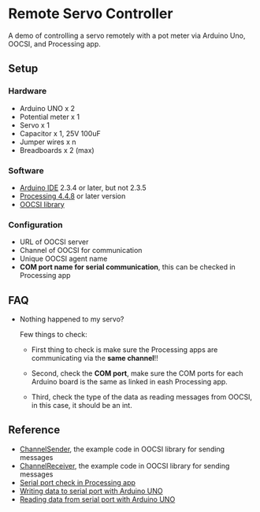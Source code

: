 # Remote Servo Controller

A demo of controlling a servo remotely with a pot meter via Arduino Uno, OOCSI, and Processing app.

## Setup

### Hardware

- Arduino UNO x 2
- Potential meter x 1
- Servo x 1
- Capacitor x 1, 25V 100uF
- Jumper wires x n
- Breadboards x 2 (max)

### Software

- [Arduino IDE](https://www.arduino.cc/en/software/) 2.3.4 or later, but not 2.3.5
- [Processing 4.4.8](https://processing.org/) or later version
- [OOCSI library](https://github.com/iddi/oocsi-processing)

### Configuration

- URL of OOCSI server
- Channel of OOCSI for communication
- Unique OOCSI agent name
- **COM port name for serial communication**, this can be checked in Processing app

## FAQ

- Nothing happened to my servo?

  Few things to check:

  - First thing to check is make sure the Processing apps are communicating via the **same channel**!!

  - Second, check the **COM port**, make sure the COM ports for each Arduino board is the same as linked in eash Processing app.

  - Third, check the type of the data as reading messages from OOCSI, in this case, it should be an int.

## Reference

- [ChannelSender](https://github.com/iddi/oocsi-processing/tree/master/dist/oocsi/examples/Connectivity/ChannelSender), the example code in OOCSI library for sending messages
- [ChannelReceiver](https://github.com/iddi/oocsi-processing/tree/master/dist/oocsi/examples/Connectivity/ChannelReceiver), the example code in OOCSI library for sending messages
- [Serial port check in Processing app](https://processing.org/reference/libraries/serial/Serial_list_.html)
- [Writing data to serial port with Arduino UNO](https://processing.org/reference/libraries/serial/Serial_write_.html)
- [Reading data from serial port with Arduino UNO](https://processing.org/reference/libraries/serial/Serial_readStringUntil_.html)

